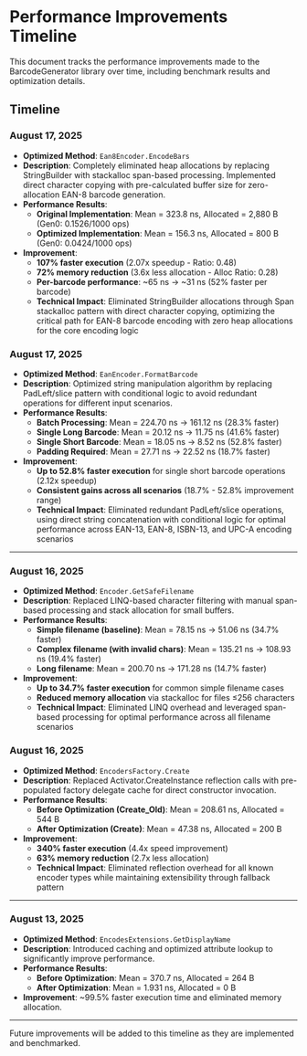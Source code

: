 # Performance Improvements Timeline

This document tracks the performance improvements made to the BarcodeGenerator library over time, including benchmark results and optimization details.

## Timeline

### August 17, 2025
- **Optimized Method**: `Ean8Encoder.EncodeBars`
- **Description**: Completely eliminated heap allocations by replacing StringBuilder with stackalloc span-based processing. Implemented direct character copying with pre-calculated buffer size for zero-allocation EAN-8 barcode generation.
- **Performance Results**:
  - **Original Implementation**: Mean = 323.8 ns, Allocated = 2,880 B (Gen0: 0.1526/1000 ops)
  - **Optimized Implementation**: Mean = 156.3 ns, Allocated = 800 B (Gen0: 0.0424/1000 ops)
- **Improvement**: 
  - **107% faster execution** (2.07x speedup - Ratio: 0.48)
  - **72% memory reduction** (3.6x less allocation - Alloc Ratio: 0.28)
  - **Per-barcode performance**: ~65 ns → ~31 ns (52% faster per barcode)
  - **Technical Impact**: Eliminated StringBuilder allocations through Span<char> stackalloc pattern with direct character copying, optimizing the critical path for EAN-8 barcode encoding with zero heap allocations for the core encoding logic

### August 17, 2025
- **Optimized Method**: `EanEncoder.FormatBarcode`
- **Description**: Optimized string manipulation algorithm by replacing PadLeft/slice pattern with conditional logic to avoid redundant operations for different input scenarios.
- **Performance Results**:
  - **Batch Processing**: Mean = 224.70 ns → 161.12 ns (28.3% faster)
  - **Single Long Barcode**: Mean = 20.12 ns → 11.75 ns (41.6% faster)
  - **Single Short Barcode**: Mean = 18.05 ns → 8.52 ns (52.8% faster)
  - **Padding Required**: Mean = 27.71 ns → 22.52 ns (18.7% faster)
- **Improvement**: 
  - **Up to 52.8% faster execution** for single short barcode operations (2.12x speedup)
  - **Consistent gains across all scenarios** (18.7% - 52.8% improvement range)
  - **Technical Impact**: Eliminated redundant PadLeft/slice operations, using direct string concatenation with conditional logic for optimal performance across EAN-13, EAN-8, ISBN-13, and UPC-A encoding scenarios

---

### August 16, 2025
- **Optimized Method**: `Encoder.GetSafeFilename`
- **Description**: Replaced LINQ-based character filtering with manual span-based processing and stack allocation for small buffers.
- **Performance Results**:
  - **Simple filename (baseline)**: Mean = 78.15 ns → 51.06 ns (34.7% faster)
  - **Complex filename (with invalid chars)**: Mean = 135.21 ns → 108.93 ns (19.4% faster)  
  - **Long filename**: Mean = 200.70 ns → 171.28 ns (14.7% faster)
- **Improvement**:
  - **Up to 34.7% faster execution** for common simple filename cases
  - **Reduced memory allocation** via stackalloc for files ≤256 characters
  - **Technical Impact**: Eliminated LINQ overhead and leveraged span-based processing for optimal performance across all filename scenarios

### August 16, 2025
- **Optimized Method**: `EncodersFactory.Create`
- **Description**: Replaced Activator.CreateInstance reflection calls with pre-populated factory delegate cache for direct constructor invocation.
- **Performance Results**:
  - **Before Optimization (Create_Old)**: Mean = 208.61 ns, Allocated = 544 B
  - **After Optimization (Create)**: Mean = 47.38 ns, Allocated = 200 B
- **Improvement**: 
  - **340% faster execution** (4.4x speed improvement)
  - **63% memory reduction** (2.7x less allocation)
  - **Technical Impact**: Eliminated reflection overhead for all known encoder types while maintaining extensibility through fallback pattern

---

### August 13, 2025
- **Optimized Method**: `EncodesExtensions.GetDisplayName`
- **Description**: Introduced caching and optimized attribute lookup to significantly improve performance.
- **Performance Results**:
  - **Before Optimization**: Mean = 370.7 ns, Allocated = 264 B
  - **After Optimization**: Mean = 1.931 ns, Allocated = 0 B
- **Improvement**: ~99.5% faster execution time and eliminated memory allocation.

---

Future improvements will be added to this timeline as they are implemented and benchmarked.
